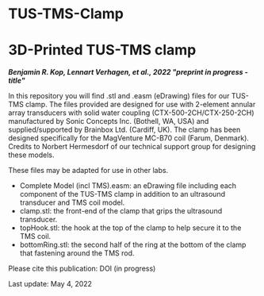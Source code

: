 # TUS-TMS-Clamp

# 3D-Printed TUS-TMS clamp 
***Benjamin R. Kop, Lennart Verhagen, et al., 2022 "preprint in progress - title"***

In this repository you will find .stl and .easm (eDrawing) files for our TUS-TMS clamp. The files provided are designed for use with 2-element annular array transducers with solid water coupling (CTX-500-2CH/CTX-250-2CH) manufactured by Sonic Concepts Inc. (Bothell, WA, USA) and supplied/supported by Brainbox Ltd. (Cardiff, UK). The clamp has been designed specifically for the MagVenture MC-B70 coil (Farum, Denmark). Credits to Norbert Hermesdorf of our technical support group for designing these models. 

These files may be adapted for use in other labs. 
- Complete Model (incl TMS).easm: an eDrawing file including each component of the TUS-TMS clamp in addition to an ultrasound transducer and TMS coil model. 
- clamp.stl: the front-end of the clamp that grips the ultrasound transducer.
- topHook.stl: the hook at the top of the clamp to help secure it to the TMS coil. 
- bottomRing.stl: the second half of the ring at the bottom of the clamp that fastening around the TMS rod. 

 
Please cite this publication: DOI (in progress)

Last update: May 4, 2022

